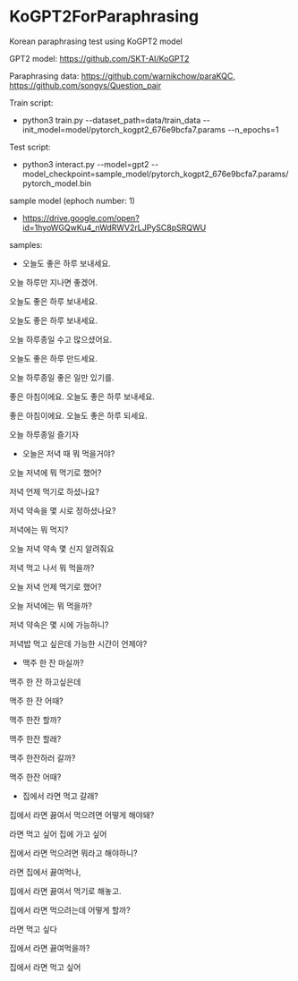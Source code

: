 # KoGPT2ForParaphrasing

Korean paraphrasing test using KoGPT2 model

GPT2 model: https://github.com/SKT-AI/KoGPT2

Paraphrasing data: https://github.com/warnikchow/paraKQC, https://github.com/songys/Question_pair

Train script:

- python3 train.py --dataset_path=data/train_data --init_model=model/pytorch_kogpt2_676e9bcfa7.params --n_epochs=1


Test script:

- python3 interact.py --model=gpt2 --model_checkpoint=sample_model/pytorch_kogpt2_676e9bcfa7.params/pytorch_model.bin

sample model (ephoch number: 1)

- https://drive.google.com/open?id=1hyoWGQwKu4_nWdRWV2rLJPySC8pSRQWU

samples:

- 오늘도 좋은 하루 보내세요.

오늘 하루만 지나면 좋겠어.

오늘도 좋은 하루 보내세요.

오늘도 좋은 하루 보내세요.

오늘 하루종일 수고 많으셨어요.

오늘도 좋은 하루 만드세요.

오늘 하루종일 좋은 일만 있기를.

좋은 아침이에요. 오늘도 좋은 하루 보내세요.

좋은 아침이에요. 오늘도 좋은 하루 되세요.

오늘 하루종일 즐기자


- 오늘은 저녁 때 뭐 먹을거야?

오늘 저녁에 뭐 먹기로 했어?</s>

저녁 언제 먹기로 하셨나요?</s>

저녁 약속을 몇 시로 정하셨나요?</s>

저녁에는 뭐 먹지?</s>

오늘 저녁 약속 몇 신지 알려줘요</s>

저녁 먹고 나서 뭐 먹을까?</s>

오늘 저녁 언제 먹기로 했어?</s>

오늘 저녁에는 뭐 먹을까?</s>

저녁 약속은 몇 시에 가능하니?</s>

저녁밥 먹고 싶은데 가능한 시간이 언제야?</s>


- 맥주 한 잔 마실까?

맥주 한 잔 하고싶은데</s>

맥주 한 잔 어때?</s>

맥주 한잔 할까?</s>

맥주 한잔 할래?</s>

맥주 한잔하러 갈까?</s>

맥주 한잔 어때?</s>


- 집에서 라면 먹고 갈래?

집에서 라면 끓여서 먹으려면 어떻게 해야돼?</s>

라면 먹고 싶어 집에 가고 싶어</s>

집에서 라면 먹으려면 뭐라고 해야하니?</s>

라면 집에서 끓여먹나,</s>

집에서 라면 끓여서 먹기로 해놓고.</s>

집에서 라면 먹으려는데 어떻게 할까?</s>

라면 먹고 싶다</s>

집에서 라면 끓여먹을까?</s>

집에서 라면 먹고 싶어</s>

